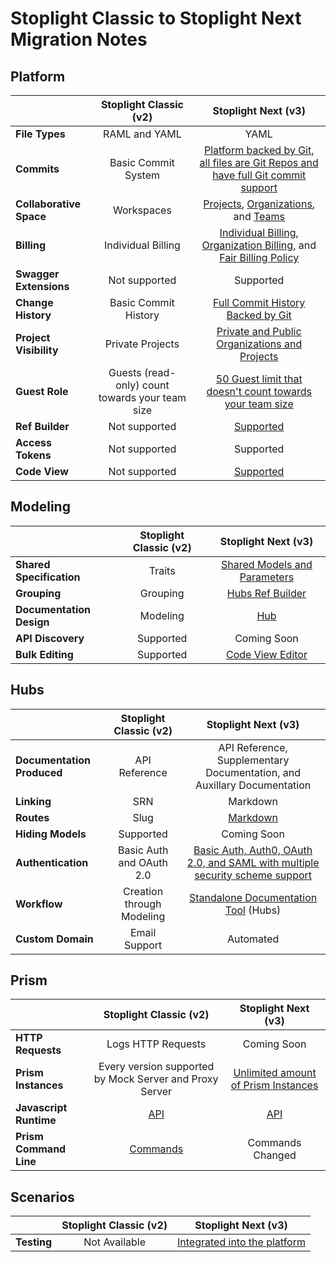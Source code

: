 # Stoplight Classic to Stoplight Next Migration Notes

## Platform

|                         |           **Stoplight Classic (v2)**            |                                                                                                         **Stoplight Next (v3)**                                                                                                         |
| :---------------------- | :---------------------------------------------: | :-------------------------------------------------------------------------------------------------------------------------------------------------------------------------------------------------------------------------------------: |
| **File Types**          |                  RAML and YAML                  |                                                                                                                  YAML                                                                                                                   |
| **Commits**             |               Basic Commit System               |                                                             [Platform backed by Git, all files are Git Repos and have full Git commit support](/platform/projects/git-repo)                                                             |
| **Collaborative Space** |                   Workspaces                    |                                     [Projects](/platform/projects/creating-a-project), [Organizations](/platform/organizations/create-org), and [Teams](/platform/organizations/teams/create-team)                                      |
| **Billing**             |               Individual Billing                | [Individual Billing](/platform/getting-started/billing), [Organization Billing](/platform/getting-started/billing), and [Fair Billing Policy](/platform/getting-started/billing) |
| **Swagger Extensions**  |                  Not supported                  |                                                                                                                Supported                                                                                                                |
| **Change History**      |              Basic Commit History               |                                                                               [Full Commit History Backed by Git](/platform/editor-basics/change-history)                                                                               |
| **Project Visibility**  |                Private Projects                 |                                                                             [Private and Public Organizations and Projects](/platform/projects/visibility)                                                                              |
| **Guest Role**          | Guests (read-only) count towards your team size |                                                               [50 Guest limit that doesn't count towards your team size](/platform/getting-started/billing/fair-billing)                                                                |
| **Ref Builder**         |                  Not supported                  |                                                                                       [Supported](/documentation/referencing-other-data-sources)                                                                                        |
| **Access Tokens**       |                  Not supported                  |                                                                                                                Supported                                                                                                                |
| **Code View**           |                  Not supported                  |                                                                                       [Supported](/platform/editor-basics/read-design-code-view)                                                                                        |

## Modeling

|                          | **Stoplight Classic (v2)** |                                     **Stoplight Next (v3)**                                     |
| :----------------------- | :------------------------: | :---------------------------------------------------------------------------------------------: |
| **Shared Specification** |           Traits           | [Shared Models and Parameters](/modeling/modeling-with-openapi/shared-parameters-and-responses) |
| **Grouping**             |          Grouping          |                [Hubs Ref Builder](/documentation/referencing-other-data-sources)                |
| **Documentation Design** |          Modeling          |                               [Hub](/documentation/introduction)                                |
| **API Discovery**        |         Supported          |                                           Coming Soon                                           |
| **Bulk Editing**         |         Supported          |                [Code View Editor](/platform/editor-basics/read-design-code-view)                |

## Hubs

|                            | **Stoplight Classic (v2)** |                                                     **Stoplight Next (v3)**                                                      |
| :------------------------- | :------------------------: | :------------------------------------------------------------------------------------------------------------------------------: |
| **Documentation Produced** |       API Reference        |                             API Reference, Supplementary Documentation, and Auxillary Documentation                              |
| **Linking**                |            SRN             |                                                             Markdown                                                             |
| **Routes**                 |            Slug            |                                        [Markdown](/documentation/getting-started/routing)                                        |
| **Hiding Models**          |         Supported          |                                                           Coming Soon                                                            |
| **Authentication**         |  Basic Auth and OAuth 2.0  | [Basic Auth, Auth0, OAuth 2.0, and SAML with multiple security scheme support](/modeling/modeling-with-openapi/security-schemes) |
| **Workflow**               | Creation through Modeling  |                               [Standalone Documentation Tool](/documentation/introduction) (Hubs)                                |
| **Custom Domain**          |       Email Support        |                                                            Automated                                                             |

## Prism

|                        |                      **Stoplight Classic (v2)**                      |                   **Stoplight Next (v3)**                    |
| :--------------------- | :------------------------------------------------------------------: | :----------------------------------------------------------: |
| **HTTP Requests**      |                          Logs HTTP Requests                          |                         Coming Soon                          |
| **Prism Instances**    |       Every version supported by Mock Server and Proxy Server        | [Unlimited amount of Prism Instances](/mocking/introduction) |
| **Javascript Runtime** |     [API](https://help.stoplight.io/prism/runtime-reference/api)     |              [API](/mocking/javascript-runtime)              |
| **Prism Command Line** | [Commands](https://help.stoplight.io/prism/getting-started/commands) |                       Commands Changed                       |

## Scenarios

|             | **Stoplight Classic (v2)** |                **Stoplight Next (v3)**                |
| :---------- | :------------------------: | :---------------------------------------------------: |
| **Testing** |       Not Available        | [Integrated into the platform](/testing/introduction) |
